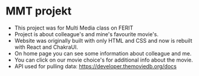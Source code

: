 # MMT projekt
* This project was for Multi Media class on FERIT
* Project is about colleague's and mine's favourite movie's.
* Website was originally built with only HTML and CSS and now is rebuilt with React and ChakraUI.
* On home page you can see some information about colleague and me.
* You can click on our movie choice's for additional info about the movie.
* API used for pulling data: https://developer.themoviedb.org/docs
